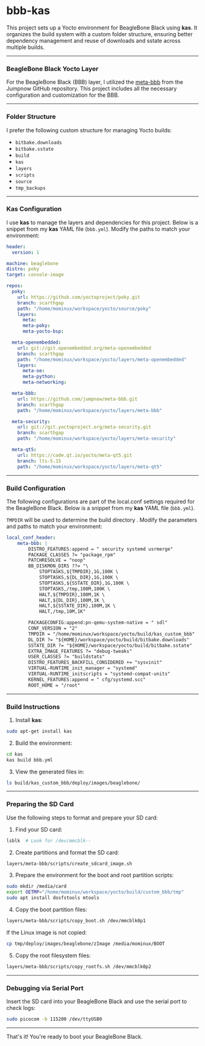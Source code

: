 # bbb-kas

This project sets up a Yocto environment for BeagleBone Black using **kas**. It organizes the build system with a custom folder structure, ensuring better dependency management and reuse of downloads and sstate across multiple builds.

---

### BeagleBone Black Yocto Layer

For the BeagleBone Black (BBB) layer, I utilized the [meta-bbb](https://github.com/jumpnow/meta-bbb) from the Jumpnow GitHub repository. This project includes all the necessary configuration and customization for the BBB.

---

### Folder Structure

I prefer the following custom structure for managing Yocto builds:

- `bitbake.downloads`
- `bitbake.sstate`
- `build`
- `kas`
- `layers`
- `scripts`
- `source`
- `tmp_backups`

---

### Kas Configuration

I use **kas** to manage the layers and dependencies for this project. Below is a snippet from my **kas** YAML file (`bbb.yml`). Modify the paths to match your environment:

```yaml
header:
  version: 1

machine: beaglebone
distro: poky
target: console-image

repos:
  poky:
    url: https://github.com/yoctoproject/poky.git
    branch: scarthgap
    path: "/home/mominux/workspace/yocto/source/poky"
    layers:
      meta:
      meta-poky:
      meta-yocto-bsp:

  meta-openembedded:
    url: git://git.openembedded.org/meta-openembedded
    branch: scarthgap
    path: "/home/mominux/workspace/yocto/layers/meta-openembedded"
    layers:
      meta-oe:
      meta-python:
      meta-networking:

  meta-bbb:
    url: https://github.com/jumpnow/meta-bbb.git
    branch: scarthgap
    path: "/home/mominux/workspace/yocto/layers/meta-bbb"

  meta-security:
    url: git://git.yoctoproject.org/meta-security.git
    branch: scarthgap
    path: "/home/mominux/workspace/yocto/layers/meta-security"

  meta-qt5:
    url: https://code.qt.io/yocto/meta-qt5.git
    branch: lts-5.15
    path: "/home/mominux/workspace/yocto/layers/meta-qt5"
```

---

### Build Configuration

The following configurations are part of the local.conf settings required for the BeagleBone Black. Below is a snippet from my **kas** YAML file (`bbb.yml`).

`TMPDIR` will be used to determine the build directory . Modify the parameters and paths to match your environment:

```yaml
local_conf_header:
    meta-bbb: |
        DISTRO_FEATURES:append = " security systemd usrmerge"
        PACKAGE_CLASSES ?= "package_rpm"
        PATCHRESOLVE = "noop"
        BB_DISKMON_DIRS ??= "\
            STOPTASKS,${TMPDIR},1G,100K \
            STOPTASKS,${DL_DIR},1G,100K \
            STOPTASKS,${SSTATE_DIR},1G,100K \
            STOPTASKS,/tmp,100M,100K \
            HALT,${TMPDIR},100M,1K \
            HALT,${DL_DIR},100M,1K \
            HALT,${SSTATE_DIR},100M,1K \
            HALT,/tmp,10M,1K"

        PACKAGECONFIG:append:pn-qemu-system-native = " sdl"
        CONF_VERSION = "2"
        TMPDIR = "/home/mominux/workspace/yocto/build/kas_custom_bbb"
        DL_DIR ?= "${HOME}/workspace/yocto/build/bitbake.downloads"
        SSTATE_DIR ?= "${HOME}/workspace/yocto/build/bitbake.sstate"
        EXTRA_IMAGE_FEATURES ?= "debug-tweaks"
        USER_CLASSES ?= "buildstats"
        DISTRO_FEATURES_BACKFILL_CONSIDERED += "sysvinit"
        VIRTUAL-RUNTIME_init_manager = "systemd"
        VIRTUAL-RUNTIME_initscripts = "systemd-compat-units"
        KERNEL_FEATURES:append = " cfg/systemd.scc"
        ROOT_HOME = "/root"
```

---

### Build Instructions

1. Install **kas**:
  
  ```bash
  sudo apt-get install kas
  ```
  
2. Build the environment:
  
  ```bash
  cd kas
  kas build bbb.yml
  ```
  
3. View the generated files in:
  
  ```bash
  ls build/kas_custom_bbb/deploy/images/beaglebone/
  ```
  

---

### Preparing the SD Card

Use the following steps to format and prepare your SD card:

1. Find your SD card:
  
  ```bash
  lsblk  # Look for /dev/mmcblk--
  ```
  
2. Create partitions and format the SD card:
  
  ```bash
  layers/meta-bbb/scripts/create_sdcard_image.sh
  ```
  
3. Prepare the environment for the boot and root partition scripts:
  
  ```bash
  sudo mkdir /media/card
  export OETMP="/home/mominux/workspace/yocto/build/custom_bbb/tmp"
  sudo apt install dosfstools mtools
  ```
  
4. Copy the boot partition files:
  
  ```bash
  layers/meta-bbb/scripts/copy_boot.sh /dev/mmcblk0p1
  ```
  
  If the Linux image is not copied:
  
  ```bash
  cp tmp/deploy/images/beaglebone/zImage /media/mominux/BOOT
  ```
  
5. Copy the root filesystem files:
  
  ```bash
  layers/meta-bbb/scripts/copy_rootfs.sh /dev/mmcblk0p2
  ```
  

---

### Debugging via Serial Port

Insert the SD card into your BeagleBone Black and use the serial port to check logs:

```bash
sudo picocom -b 115200 /dev/ttyUSB0
```

---

That's it! You're ready to boot your BeagleBone Black.
